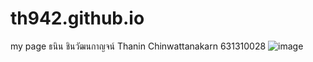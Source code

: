 # th942.github.io
my page
ธนิน ชินวัฒนกาญจน์
Thanin Chinwattanakarn
631310028
![image](https://www.facebook.com/messenger_media/?thread_id=100002881605329&attachment_id=3261669853868712&message_id=mid.%24cAABa87w8DtF68IxDdV0v0bywOWr6)